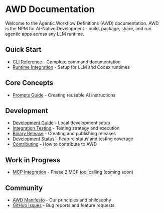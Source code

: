 # AWD Documentation

Welcome to the Agentic Workflow Definitions (AWD) documentation. AWD is the NPM for AI-Native Development - build, package, share, and run agentic apps across any LLM runtime.

## Quick Start
- [CLI Reference](cli-reference.md) - Complete command documentation
- [Runtime Integration](runtime-integration.md) - Setup for LLM and Codex runtimes

## Core Concepts
- [Prompts Guide](prompts.md) - Creating reusable AI instructions

## Development
- [Development Guide](development.md) - Local development setup
- [Integration Testing](integration-testing.md) - Testing strategy and execution
- [Binary Release](binary-release.md) - Creating and publishing releases
- [Development Status](development-status.md) - Feature status and testing coverage
- [Contributing](../CONTRIBUTING.md) - How to contribute to AWD

## Work in Progress
- [MCP Integration](wip/mcp-integration.md) - Phase 2 MCP tool calling (coming soon)

## Community
- [AWD Manifesto](../MANIFESTO.md) - Our principles and philosophy
- [GitHub Issues](https://github.com/danielmeppiel/awd-cli/issues) - Bug reports and feature requests